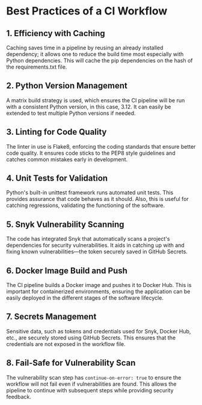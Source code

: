 # Best Practices of a CI Workflow

## 1. **Efficiency with Caching**
Caching saves time in a pipeline by reusing an already installed dependency; it allows one to reduce the build time most especially with Python dependencies. This will cache the pip dependencies on the hash of the requirements.txt file.

## 2. **Python Version Management**
A matrix build strategy is used, which ensures the CI pipeline will be run with a consistent Python version, in this case, 3.12. It can easily be extended to test multiple Python versions if needed.

## 3. **Linting for Code Quality**
The linter in use is Flake8, enforcing the coding standards that ensure better code quality. It ensures code sticks to the PEP8 style guidelines and catches common mistakes early in development.

## 4. Unit Tests for Validation
Python's built-in unittest framework runs automated unit tests. This provides assurance that code behaves as it should. Also, this is useful for catching regressions, validating the functioning of the software.
## 5. Snyk Vulnerability Scanning
The code has integrated Snyk that automatically scans a project's dependencies for security vulnerabilities. It aids in catching up with and fixing known vulnerabilities—the token securely saved in GitHub Secrets.
## 6. Docker Image Build and Push
The CI pipeline builds a Docker image and pushes it to Docker Hub. This is important for containerized environments, ensuring the application can be easily deployed in the different stages of the software lifecycle.

## 7. **Secrets Management**
Sensitive data, such as tokens and credentials used for Snyk, Docker Hub, etc., are securely stored using GitHub Secrets. This ensures that the credentials are not exposed in the workflow file.

## 8. **Fail-Safe for Vulnerability Scan**
The vulnerability scan step has `continue-on-error: true` to ensure the workflow will not fail even if vulnerabilities are found. This allows the pipeline to continue with subsequent steps while providing security feedback.